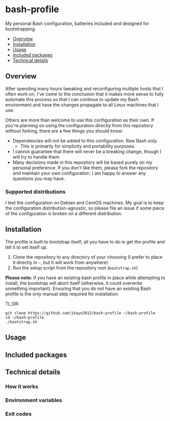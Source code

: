 # bash-profile

My personal Bash configuration, batteries included and designed for bootstrapping.

* [Overview](#overview)
* [Installation](#installation)
* [Usage](#usage)
* [Included packages](#included-packages)
* [Technical details](#technical-details)

## Overview

After spending many hours tweaking and reconfiguring multiple hosts that I often work on,
I've come to the conclusion that it makes more sense to fully automate this process so that
I can continue to update my Bash environment and have the changes propagate to all Linux machines
that I use.

Others are more than welcome to use this configuration as their own. If you're planning on using the configuration directly
from this repository without forking, there are a few things you should know:

* Dependencies will not be added to this configuration. Raw Bash only.
  * This is primarily for simplicity and portability purposes.
* I cannot guarantee that there will never be a breaking change, though I will try to handle them.
* Many decisions made in this repository will be based purely on my personal preference. If you don't like them,
  please fork the repository and maintain your own configuration. I am happy to answer any questions you may have.

### Supported distributions

I test the configuration on Debian and CentOS machines. My goal is to keep the configuration distribution-agnostic, so please
file an issue if some piece of the configuration is broken on a different distribution.

## Installation

The profile is built to bootstrap itself; all you have to do is get the profile and tell it to set itself up.

1. Clone the repository to any directory of your choosing (I prefer to place it directly in `~`, but it will work from anywhere)
2. Run the setup script from the repository root (`bootstrap.sh`)

**Please note:** If you have an existing bash profile in place while attempting to install, the bootstrap will abort itself
(otherwise, it could overwrite something important). Ensuring that you do not have an existing Bash profile is the only
manual step required for installation.

TL;DR:

```shell
git clone https://github.com/jkaye2012/bash-profile ~/bash-profile
cd ~/bash-profile
./bootstrap.sh
```

## Usage

## Included packages

## Technical details

### How it works

### Environment variables

### Exit codes
